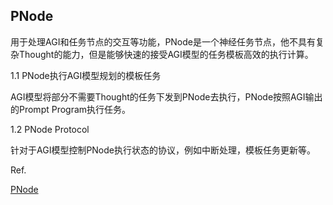 ## PNode  

用于处理AGI和任务节点的交互等功能，PNode是一个神经任务节点，他不具有复杂Thought的能力，但是能够快速的接受AGI模型的任务模板高效的执行计算。  

1.1 PNode执行AGI模型规划的模板任务  

AGI模型将部分不需要Thought的任务下发到PNode去执行，PNode按照AGI输出的Prompt Program执行任务。  


1.2 PNode Protocol  

针对于AGI模型控制PNode执行状态的协议，例如中断处理，模板任务更新等。  


Ref.  

[PNode](github.com/prompt-lang/pnode)  
